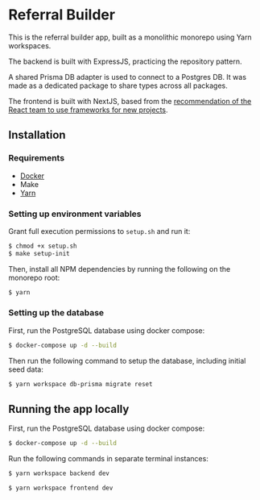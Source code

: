 # Referral Builder

This is the referral builder app, built as a monolithic monorepo using Yarn workspaces.

The backend is built with ExpressJS, practicing the repository pattern.

A shared Prisma DB adapter is used to connect to a Postgres DB. It was made as a dedicated package to share types across all packages.

The frontend is built with NextJS, based from the [recommendation of the React team to use frameworks for new projects](https://react.dev/learn/start-a-new-react-project).

## Installation

### Requirements

- [Docker](https://docs.docker.com/install/)
- Make
- [Yarn](https://yarnpkg.com/lang/en/docs/install)

### Setting up environment variables

Grant full execution permissions to `setup.sh` and run it:

```bash
$ chmod +x setup.sh
$ make setup-init
```

Then, install all NPM dependencies by running the following on the monorepo root:

```bash
$ yarn
```

### Setting up the database

First, run the PostgreSQL database using docker compose:

```bash
$ docker-compose up -d --build
```

Then run the following command to setup the database, including initial seed data:

```bash
$ yarn workspace db-prisma migrate reset
```

## Running the app locally

First, run the PostgreSQL database using docker compose:

```bash
$ docker-compose up -d --build
```

Run the following commands in separate terminal instances:

```bash
$ yarn workspace backend dev
```

```bash
$ yarn workspace frontend dev
```

